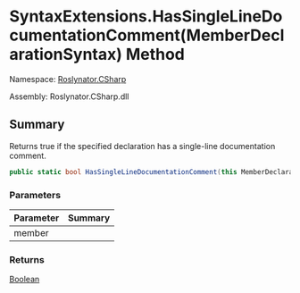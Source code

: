 # SyntaxExtensions\.HasSingleLineDocumentationComment\(MemberDeclarationSyntax\) Method

Namespace: [Roslynator.CSharp](../../README.md)

Assembly: Roslynator\.CSharp\.dll

## Summary

Returns true if the specified declaration has a single\-line documentation comment\.

```csharp
public static bool HasSingleLineDocumentationComment(this MemberDeclarationSyntax member)
```

### Parameters

| Parameter | Summary |
| --------- | ------- |
| member | |

### Returns

[Boolean](https://docs.microsoft.com/en-us/dotnet/api/system.boolean)





